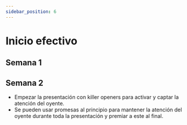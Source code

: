 ```yaml
---
sidebar_position: 6
---
```


# Inicio efectivo

## Semana 1

## Semana 2
- Empezar la presentación con killer openers para activar y captar la atención del oyente.
- Se pueden usar promesas al principio para mantener la atención del oyente durante toda la presentación y premiar a este al final.
